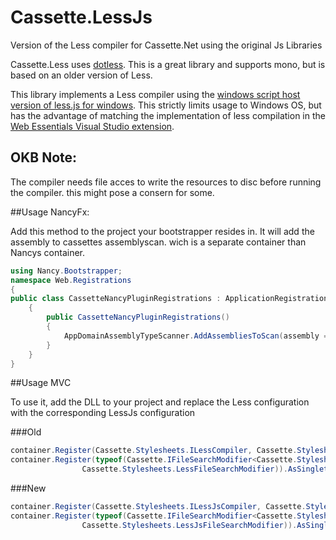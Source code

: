 Cassette.LessJs
===============

Version of the Less compiler for Cassette.Net using the original Js Libraries

Cassette.Less uses [dotless](https://github.com/dotless/dotless).  This is a great library and supports mono,
but is based on an older version of Less.  

This library implements a Less compiler using the [windows script host version of less.js for windows](https://github.com/duncansmart/less.js-windows/tree/windows-script-host).
This strictly limits usage to Windows OS, but has the advantage of matching the implementation of less compilation
in the [Web Essentials Visual Studio extension](https://github.com/madskristensen/WebEssentials2013).

OKB Note:
---------
The compiler needs file acces to write the resources to disc before running the compiler. this might pose a consern for some.

##Usage NancyFx:

Add this method to the project your bootstrapper resides in. It will add the assembly to cassettes assemblyscan.
wich is a separate container than Nancys container.

```cs
using Nancy.Bootstrapper;
namespace Web.Registrations
{
public class CassetteNancyPluginRegistrations : ApplicationRegistrations
    {
        public CassetteNancyPluginRegistrations()
        {
            AppDomainAssemblyTypeScanner.AddAssembliesToScan(assembly => assembly.FullName.Contains("Cassette.LessJs"));
        }
    }
}
```

##Usage MVC

To use it, add the DLL to your project and replace the Less configuration with the corresponding LessJs configuration

###Old
```cs
container.Register(Cassette.Stylesheets.ILessCompiler, Cassette.Stylesheets.LessCompiler).AsMultiInstance();
container.Register(typeof(Cassette.IFileSearchModifier<Cassette.Stylesheets.StylesheetBundle>),
                Cassette.Stylesheets.LessFileSearchModifier)).AsSingleton();
```
###New
```cs
container.Register(Cassette.Stylesheets.ILessJsCompiler, Cassette.Stylesheets.LessJsCompiler).AsMultiInstance();
container.Register(typeof(Cassette.IFileSearchModifier<Cassette.Stylesheets.StylesheetBundle>),
                Cassette.Stylesheets.LessJsFileSearchModifier)).AsSingleton();
```